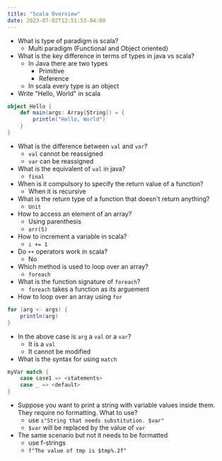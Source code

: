 ```yaml
---
title: "Scala Overview"
date: 2023-07-02T12:51:53-04:00
---
```


- What is type of paradigm is scala?
	- Multi paradigm (Functional and Object oriented)
- What is the key difference in terms of types in java vs scala?
	- In Java there are two types
		- Primitive
		- Reference
	- In scala every type is an object
- Write "Hello, World" in scala
```scala
object Hello {
	def main(args: Array[String]) = {
		println("Hello, World")
	}
}
```
- What is the difference between  `val` and `var`?
	- `val` cannot be reassigned
	- `var` can be reassigned
- What is the equivalent of `val` in java?
	- `final`
- When is it compulsory to specify the return value of a function?
	- When it is recursive
- What is the return type of a function that doesn't return anything?
	- `Unit`
- How to access an element of an array?
	- Using parenthesis
	- `arr(5)`
- How to increment a variable in scala?
	- `i += 1`
- Do `++` operators work in scala?
	- No
- Which method is used to loop over an array?
	- `foreach`
- What is the function signature of `foreach`?
	- `foreach` takes a function as its arguement
- How to loop over an array using `for`
```scala
for (arg <- args) {
	println(arg)
}
``` 
- In the above case is `arg` a `val` or a `var`?
	- It is a `val`
	- It cannot be modified
- What is the syntax for using `match`
```scala
myVar match {
	case case1 => <statements>
	case _ => <default>
}
``` 
- Suppose you want to print a string with variable values inside them. They require no formatting. What to use?
	- use `s"String that needs substitution. $var"`
	- `$var` will be replaced by the value of `var`
- The same scenario but not it needs to be formatted
	- use f-strings
	- `f"The value of tmp is $tmp%.2f"`